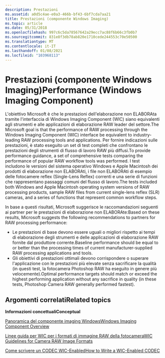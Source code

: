 ```yaml
---
description: Prestazioni
ms.assetid: a0d5c4ae-e0a3-466b-bf43-6bf7cda7aa21
title: Prestazioni (componente Windows Imaging)
ms.topic: article
ms.date: 05/31/2018
ms.openlocfilehash: 997c6c5da78567642a29ecc7ac88f6b66c3fb0b7
ms.sourcegitcommit: 831e8f3db78ab820e1710cede244553c70e50500
ms.translationtype: MT
ms.contentlocale: it-IT
ms.lasthandoff: 01/08/2021
ms.locfileid: "103968113"
---
```

# <a name="performance-windows-imaging-component"></a><span data-ttu-id="62f2b-103">Prestazioni (componente Windows Imaging)</span><span class="sxs-lookup"><span data-stu-id="62f2b-103">Performance (Windows Imaging Component)</span></span>

<span data-ttu-id="62f2b-104">L'obiettivo Microsoft è che le prestazioni dell'elaborazione non ELABORAta tramite l'interfaccia di Windows Imaging Component (WIC) siano equivalenti agli strumenti e alle applicazioni di elaborazione RAW leader del settore.</span><span class="sxs-lookup"><span data-stu-id="62f2b-104">The Microsoft goal is that the performance of RAW processing through the Windows Imaging Component (WIC) interface be equivalent to industry-leading RAW processing tools and applications.</span></span> <span data-ttu-id="62f2b-105">Per fornire indicazioni sulle prestazioni, è stato eseguito un set di test completi che confrontano le prestazioni degli strumenti di flusso di lavoro RAW più diffusi.</span><span class="sxs-lookup"><span data-stu-id="62f2b-105">To provide performance guidance, a set of comprehensive tests comparing the performance of popular RAW workflow tools was performed.</span></span> <span data-ttu-id="62f2b-106">I test includono le versioni del sistema operativo Windows e Apple Macintosh dei prodotti di elaborazione non ELABORAti, i file non ELABORAti di esempio delle fotocamere reflex (Single-Lens Reflex) correnti e una serie di funzioni che rappresentano passaggi comuni del flusso di lavoro.</span><span class="sxs-lookup"><span data-stu-id="62f2b-106">The tests included both Windows and Apple Macintosh operating system versions of RAW processing products, sample RAW files from current single-lens reflex (SLR) cameras, and a series of functions that represent common workflow steps.</span></span>

<span data-ttu-id="62f2b-107">In base a questi risultati, Microsoft suggerisce le raccomandazioni seguenti ai partner per le prestazioni di elaborazione non ELABORAte:</span><span class="sxs-lookup"><span data-stu-id="62f2b-107">Based on these results, Microsoft suggests the following recommendations to partners for RAW processing performance:</span></span>

-   <span data-ttu-id="62f2b-108">Le prestazioni di base devono essere uguali o migliori rispetto ai tempi di elaborazione degli strumenti e delle applicazioni di elaborazione RAW fornite dal produttore corrente.</span><span class="sxs-lookup"><span data-stu-id="62f2b-108">Baseline performance should be equal to or better than the processing times of current manufacturer-supplied RAW processing applications and tools.</span></span>
-   <span data-ttu-id="62f2b-109">Gli obiettivi di prestazioni ottimali devono corrispondere o superare l'applicazione con le prestazioni più elevate senza sacrificare la qualità (in questi test, la fotocamera Photoshop RAW ha eseguito in genere più velocemente).</span><span class="sxs-lookup"><span data-stu-id="62f2b-109">Optimal performance targets should match or exceed the highest performing application without any sacrifice in quality (in these tests, Photoshop Camera RAW generally performed fastest).</span></span>

## <a name="related-topics"></a><span data-ttu-id="62f2b-110">Argomenti correlati</span><span class="sxs-lookup"><span data-stu-id="62f2b-110">Related topics</span></span>

<dl> <dt>

<span data-ttu-id="62f2b-111">**Informazioni concettuali**</span><span class="sxs-lookup"><span data-stu-id="62f2b-111">**Conceptual**</span></span>
</dt> <dt>

[<span data-ttu-id="62f2b-112">Panoramica del componente imaging Windows</span><span class="sxs-lookup"><span data-stu-id="62f2b-112">Windows Imaging Component Overview</span></span>](-wic-about-windows-imaging-codec.md)
</dt> <dt>

[<span data-ttu-id="62f2b-113">Linee guida per WIC per i formati di immagine RAW della fotocamera</span><span class="sxs-lookup"><span data-stu-id="62f2b-113">WIC Guidelines for Camera RAW Image Formats</span></span>](-wic-rawguidelines.md)
</dt> <dt>

[<span data-ttu-id="62f2b-114">Come scrivere un CODEC WIC-Enabled</span><span class="sxs-lookup"><span data-stu-id="62f2b-114">How to Write a WIC-Enabled CODEC</span></span>](-wic-howtowriteacodec.md)
</dt> </dl>

 

 



